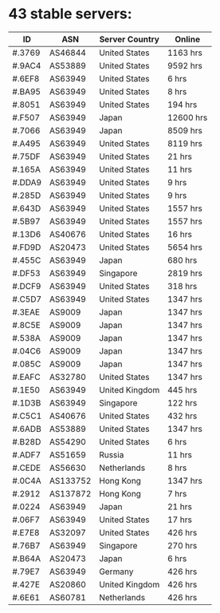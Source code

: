 # 43 stable servers:

| ID | ASN | Server Country | Online |
| ------ | ------ | ------ | ------ |
| #.3769 | AS46844 | United States | 1163 hrs |
| #.9AC4 | AS53889 | United States | 9592 hrs |
| #.6EF8 | AS63949 | United States | 6 hrs |
| #.BA95 | AS63949 | United States | 8 hrs |
| #.8051 | AS63949 | United States | 194 hrs |
| #.F507 | AS63949 | Japan | 12600 hrs |
| #.7066 | AS63949 | Japan | 8509 hrs |
| #.A495 | AS63949 | United States | 8119 hrs |
| #.75DF | AS63949 | United States | 21 hrs |
| #.165A | AS63949 | United States | 11 hrs |
| #.DDA9 | AS63949 | United States | 9 hrs |
| #.285D | AS63949 | United States | 9 hrs |
| #.643D | AS63949 | United States | 1557 hrs |
| #.5B97 | AS63949 | United States | 1557 hrs |
| #.13D6 | AS40676 | United States | 16 hrs |
| #.FD9D | AS20473 | United States | 5654 hrs |
| #.455C | AS63949 | Japan | 680 hrs |
| #.DF53 | AS63949 | Singapore | 2819 hrs |
| #.DCF9 | AS63949 | United States | 318 hrs |
| #.C5D7 | AS63949 | United States | 1347 hrs |
| #.3EAE | AS9009 | Japan | 1347 hrs |
| #.8C5E | AS9009 | Japan | 1347 hrs |
| #.538A | AS9009 | Japan | 1347 hrs |
| #.04C6 | AS9009 | Japan | 1347 hrs |
| #.085C | AS9009 | Japan | 1347 hrs |
| #.EAFC | AS32780 | United States | 1347 hrs |
| #.1E50 | AS63949 | United Kingdom | 445 hrs |
| #.1D3B | AS63949 | Singapore | 122 hrs |
| #.C5C1 | AS40676 | United States | 432 hrs |
| #.6ADB | AS53889 | United States | 1347 hrs |
| #.B28D | AS54290 | United States | 6 hrs |
| #.ADF7 | AS51659 | Russia | 11 hrs |
| #.CEDE | AS56630 | Netherlands | 8 hrs |
| #.0C4A | AS133752 | Hong Kong | 1347 hrs |
| #.2912 | AS137872 | Hong Kong | 7 hrs |
| #.0224 | AS63949 | Japan | 21 hrs |
| #.06F7 | AS63949 | United States | 17 hrs |
| #.E7E8 | AS32097 | United States | 426 hrs |
| #.76B7 | AS63949 | Singapore | 270 hrs |
| #.B64A | AS20473 | Japan | 6 hrs |
| #.79E7 | AS63949 | Germany | 426 hrs |
| #.427E | AS20860 | United Kingdom | 426 hrs |
| #.6E61 | AS60781 | Netherlands | 426 hrs |

